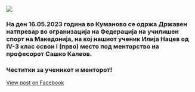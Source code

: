 ![](/News/14.jpg)

### На ден 16.05.2023 година во Куманово се одржа Државен натпревар во огранизација на Федерација на училишен спорт на Македонија, на кој нашиот ученик Илија Нацев од IV-3 клас освои I (прво) место под менторство на професорот Сашко Калеов.
### Честитки за ученикот и менторот!

[View post on Facebook](https://www.facebook.com/permalink.php?story_fbid=pfbid02RPXrZEYaf8wYJpfovqNpXfp6BK35yukYQxwsEcXewLNHfYNK21TbDm7huV5dascEl&id=100009483255162)